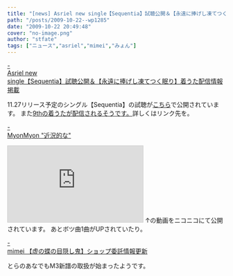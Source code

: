 ```yaml
---
title: "[news] Asriel new single【Sequentia】試聴公開＆【永遠に捧げし凍てつく眠り】着うた配信情報掲載"
path: "/posts/2009-10-22--wp1285"
date: "2009-10-22 20:49:48"
cover: "no-image.png"
author: "stfate"
tags: ["ニュース","asriel","mimei","みょん"]
---
```


<style type="text/css">
<!--
p {white-space: pre-wrap};
-->
</style>

<a class="topics" href="http://www.asriel.jp/m/" target="_blank">- Asriel new single【Sequentia】試聴公開＆【永遠に捧げし凍てつく眠り】着うた配信情報掲載</a>
<div class="news">11.27リリース予定のシングル【Sequentia】の試聴が<a href="http://5pb.jp/records/release/detail/detail.php?records_product_code=PCCG-90044">こちら</a>で公開されています。
また<a href="http://www.asriel.jp/m/9th/sub_kanren.html">9thの着うたが配信されるそうです。</a>詳しくはリンク先を。</div>

<a class="topics" href="http://www.myonmyon.com/" target="_blank">- MyonMyon "近況的な"</a>
<div class="news"><iframe width="312" height="176" src="http://ext.nicovideo.jp/thumb/sm8529374" scrolling="no" style="border:solid 1px #CCC;" frameborder="0"><a href="http://www.nicovideo.jp/watch/sm8529374">【ニコニコ動画】【東方アレンジ】過ぎ去り行く暦を歌ってみた＊LIQU@。</a></iframe>
↑の動画をニコニコにて公開されています。
あとボツ曲1曲がUPされていたり。</div>

<a class="topics" href="http://totsu-kuni.net/" target="_blank">- mimei 【虚の蝶の目隠し鬼】ショップ委託情報更新</a>
<div class="news">とらのあなでもM3新譜の取扱が始まったようです。</div>